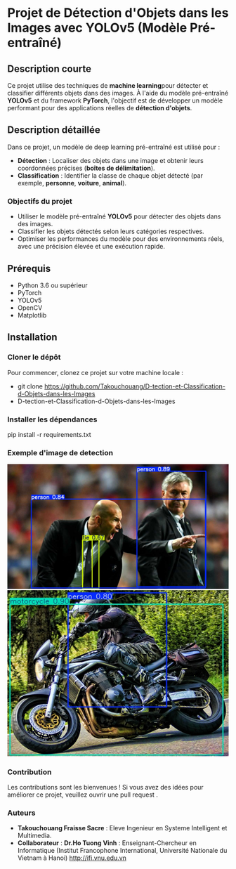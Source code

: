 # Projet de Détection d'Objets dans les Images avec YOLOv5 (Modèle Pré-entraîné)

## Description courte
Ce projet utilise des techniques de **machine learning**pour détecter et classifier différents objets dans des images. À l'aide du modèle pré-entraîné **YOLOv5** et du framework **PyTorch**, l'objectif est de développer un modèle performant pour des applications réelles de **détection d'objets**.

## Description détaillée
Dans ce projet, un modèle de deep learning pré-entraîné est utilisé pour :

- **Détection** : Localiser des objets dans une image et obtenir leurs coordonnées précises (**boîtes de délimitation**).
- **Classification** : Identifier la classe de chaque objet détecté (par exemple, **personne**, **voiture**, **animal**).

### Objectifs du projet
- Utiliser le modèle pré-entraîné **YOLOv5** pour détecter des objets dans des images.
- Classifier les objets détectés selon leurs catégories respectives.
- Optimiser les performances du modèle pour des environnements réels, avec une précision élevée et une exécution rapide.

## Prérequis
- Python 3.6 ou supérieur
- PyTorch
- YOLOv5
- OpenCV
- Matplotlib

## Installation

### Cloner le dépôt
Pour commencer, clonez ce projet sur votre machine locale :

- git clone https://github.com/Takouchouang/D-tection-et-Classification-d-Objets-dans-les-Images
- D-tection-et-Classification-d-Objets-dans-les-Images

### Installer les dépendances
pip install -r requirements.txt


### Exemple d'image de detection

![Texte alternatif](/detection_Zidane.jpeg) 
![Texte alternatif](/moto_personne.jpg) 
<!-- <img src="/zidane.jpg" alt="Logo" width="200"/>

<table>
  <tr>
    <td><img src="images/image1.jpg" alt="Image 1" width="150"/></td>
    <td><img src="images/image2.jpg" alt="Image 2" width="150"/></td>
    <td><img src="images/image3.jpg" alt="Image 3" width="150"/></td>
    <td><img src="images/image4.jpg" alt="Image 4" width="150"/></td>
    <td><img src="images/image5.jpg" alt="Image 5" width="150"/></td>
  </tr>
  <tr>
    <td><img src="images/image6.jpg" alt="Image 6" width="150"/></td>
    <td><img src="images/image7.jpg" alt="Image 7" width="150"/></td>
    <td><img src="images/image8.jpg" alt="Image 8" width="150"/></td>
    <td><img src="images/image9.jpg" alt="Image 9" width="150"/></td>
    <td><img src="images/image10.jpg" alt="Image 10" width="150"/></td>
  </tr>
</table> -->

### Contribution
Les contributions sont les bienvenues ! Si vous avez des idées pour améliorer ce projet, veuillez ouvrir une pull request .

### Auteurs
- **Takouchouang Fraisse Sacre** : Eleve Ingenieur en Systeme Intelligent et Multimedia.
- **Collaborateur** : **Dr.Ho Tuong Vinh** : Enseignant-Chercheur en Informatique (Institut Francophone International, Université Nationale du Vietnam à Hanoi)
http://ifi.vnu.edu.vn


